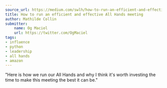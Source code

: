 ```yaml
---
source_url: https://medium.com/swlh/how-to-run-an-efficient-and-effective-all-hands-meeting-dc0808c4c8b1
title: How to run an efficient and effective All Hands meeting
author: Mathilde Collin
submitter:
    name: Og Maciel
    url: https://twitter.com/OgMaciel
tags:
- influence
- python
- leadership
- all hands
- amazon
---
```


"Here is how we run our All Hands and why I think it's worth investing the time to make this meeting the best it can be." 
